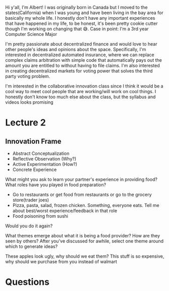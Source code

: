 Hi y'all, I'm Albert! I was originally born in Canada but I moved to the states(California) when I was young and have been living in the bay area for basically my whole life. I honestly don't have any important experiences that have happened in my life, to be honest, it's been pretty cookie cutter though I'm working on changing that 😅. Case in point: I'm a 3rd year Computer Science Major

I'm pretty passionate about decentralized finance and would love to hear other people's ideas and opinions about the space. Specifically, I'm interested in decentralized automated insurance, where we can replace complex claims arbitration with simple code that automatically pays out the amount you are entitled to without having to file claims. I'm also interested in creating decentralized markets for voting power that solves the third party voting problem.

I'm interested in the collaborative innovation class since I think it would be a cool way to meet cool people that are working/will work on cool things. I honestly don't know too much else about the class, but the syllabus and videos looks promising
# Lecture 2

## Innovation Frame
- Abstract Conceptualization
- Reflective Observation (Why?)
- Active Experimentation (How?)
- Concrete Experience

What might you ask to learn your partner's experience in providing food?
What roles have you played in food preparation?
- Go to restaurants or get food from restaurants or go to the grocery store(trader joes)
- Pizza, pasta, salad, frozen chicken. Something, everyone eats. 
Tell me about best/worst experience/feedback in that role
- Food poisoning from sushi

Would you do it again?

What themes emerge about what it is being a food provider? How are they seen by others?
After you've discussed for awhile, select one theme around which to generate ideas?

These apples look ugly, why should we eat them?
This stuff is so expensive, why should we purchase from you instead of walmart



# Questions
